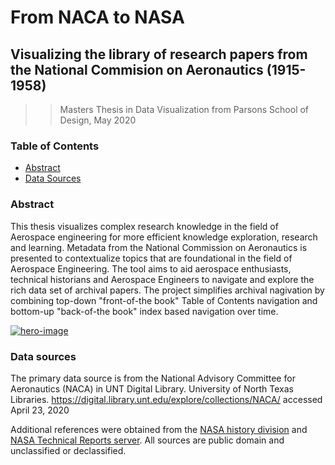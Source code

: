 # From NACA to NASA
## Visualizing the library of research papers from the National Commision on Aeronautics (1915-1958)

>> Masters Thesis in Data Visualization from Parsons School of Design, May 2020

### Table of Contents
- [Abstract](#abstract)
- [Data Sources](#data-sources)


### Abstract

This thesis visualizes complex research knowledge in the field of 
Aerospace engineering for more efficient knowledge exploration, research
and learning.
Metadata from the National Commission on Aeronautics is presented
to contextualize topics that are foundational in the field of Aerospace Engineering. 
The tool aims to aid aerospace enthusiasts, technical historians and Aerospace Engineers
to navigate and explore the rich data set of archival papers.
The project simplifies archival nagivation by combining top-down "front-of-the book"
Table of Contents navigation and bottom-up "back-of-the book" index based navigation
over time.


[![hero-image](./documentation/preview.png)](https://acdreyer.github.io/thesis/)


### Data sources
The primary data source is from the 
National Advisory Committee for Aeronautics (NACA) in UNT Digital Library. 
University of North Texas Libraries. 
https://digital.library.unt.edu/explore/collections/NACA/ accessed April 23, 2020

Additional references were obtained from the 
[NASA history division](https://history.nasa.gov/) and 
[NASA Technical Reports server](https://ntrs.nasa.gov/). 
All sources are public domain and unclassified or declassified.


